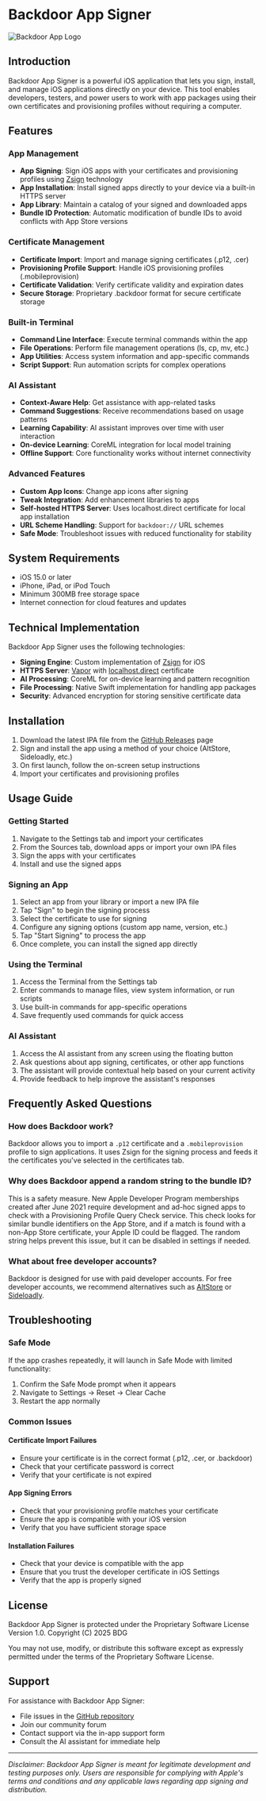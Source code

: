 # Backdoor App Signer

![Backdoor App Logo](https://via.placeholder.com/150x150.png?text=Backdoor)

## Introduction

Backdoor App Signer is a powerful iOS application that lets you sign, install, and manage iOS applications directly on your device. This tool enables developers, testers, and power users to work with app packages using their own certificates and provisioning profiles without requiring a computer.

## Features

### App Management
- **App Signing**: Sign iOS apps with your certificates and provisioning profiles using [Zsign](https://github.com/zhlynn/zsign) technology
- **App Installation**: Install signed apps directly to your device via a built-in HTTPS server
- **App Library**: Maintain a catalog of your signed and downloaded apps
- **Bundle ID Protection**: Automatic modification of bundle IDs to avoid conflicts with App Store versions

### Certificate Management
- **Certificate Import**: Import and manage signing certificates (.p12, .cer)
- **Provisioning Profile Support**: Handle iOS provisioning profiles (.mobileprovision)
- **Certificate Validation**: Verify certificate validity and expiration dates
- **Secure Storage**: Proprietary .backdoor format for secure certificate storage

### Built-in Terminal
- **Command Line Interface**: Execute terminal commands within the app
- **File Operations**: Perform file management operations (ls, cp, mv, etc.)
- **App Utilities**: Access system information and app-specific commands
- **Script Support**: Run automation scripts for complex operations

### AI Assistant
- **Context-Aware Help**: Get assistance with app-related tasks
- **Command Suggestions**: Receive recommendations based on usage patterns
- **Learning Capability**: AI assistant improves over time with user interaction
- **On-device Learning**: CoreML integration for local model training
- **Offline Support**: Core functionality works without internet connectivity

### Advanced Features
- **Custom App Icons**: Change app icons after signing
- **Tweak Integration**: Add enhancement libraries to apps
- **Self-hosted HTTPS Server**: Uses localhost.direct certificate for local app installation
- **URL Scheme Handling**: Support for `backdoor://` URL schemes
- **Safe Mode**: Troubleshoot issues with reduced functionality for stability

## System Requirements

- iOS 15.0 or later
- iPhone, iPad, or iPod Touch
- Minimum 300MB free storage space
- Internet connection for cloud features and updates

## Technical Implementation

Backdoor App Signer uses the following technologies:

- **Signing Engine**: Custom implementation of [Zsign](https://github.com/zhlynn/zsign) for iOS
- **HTTPS Server**: [Vapor](https://github.com/vapor/vapor) with [localhost.direct](https://github.com/Upinel/localhost.direct) certificate
- **AI Processing**: CoreML for on-device learning and pattern recognition
- **File Processing**: Native Swift implementation for handling app packages
- **Security**: Advanced encryption for storing sensitive certificate data

## Installation

1. Download the latest IPA file from the [GitHub Releases](https://github.com/app-an-server-official/releases) page
2. Sign and install the app using a method of your choice (AltStore, Sideloadly, etc.)
3. On first launch, follow the on-screen setup instructions
4. Import your certificates and provisioning profiles

## Usage Guide

### Getting Started
1. Navigate to the Settings tab and import your certificates
2. From the Sources tab, download apps or import your own IPA files
3. Sign the apps with your certificates
4. Install and use the signed apps

### Signing an App
1. Select an app from your library or import a new IPA file
2. Tap "Sign" to begin the signing process
3. Select the certificate to use for signing
4. Configure any signing options (custom app name, version, etc.)
5. Tap "Start Signing" to process the app
6. Once complete, you can install the signed app directly

### Using the Terminal
1. Access the Terminal from the Settings tab
2. Enter commands to manage files, view system information, or run scripts
3. Use built-in commands for app-specific operations
4. Save frequently used commands for quick access

### AI Assistant
1. Access the AI assistant from any screen using the floating button
2. Ask questions about app signing, certificates, or other app functions
3. The assistant will provide contextual help based on your current activity
4. Provide feedback to help improve the assistant's responses

## Frequently Asked Questions

### How does Backdoor work?
Backdoor allows you to import a `.p12` certificate and a `.mobileprovision` profile to sign applications. It uses Zsign for the signing process and feeds it the certificates you've selected in the certificates tab.

### Why does Backdoor append a random string to the bundle ID?
This is a safety measure. New Apple Developer Program memberships created after June 2021 require development and ad-hoc signed apps to check with a Provisioning Profile Query Check service. This check looks for similar bundle identifiers on the App Store, and if a match is found with a non-App Store certificate, your Apple ID could be flagged. The random string helps prevent this issue, but it can be disabled in settings if needed.

### What about free developer accounts?
Backdoor is designed for use with paid developer accounts. For free developer accounts, we recommend alternatives such as [AltStore](https://altstore.io) or [Sideloadly](https://sideloadly.io).

## Troubleshooting

### Safe Mode
If the app crashes repeatedly, it will launch in Safe Mode with limited functionality:
1. Confirm the Safe Mode prompt when it appears
2. Navigate to Settings → Reset → Clear Cache
3. Restart the app normally

### Common Issues

#### Certificate Import Failures
- Ensure your certificate is in the correct format (.p12, .cer, or .backdoor)
- Check that your certificate password is correct
- Verify that your certificate is not expired

#### App Signing Errors
- Check that your provisioning profile matches your certificate
- Ensure the app is compatible with your iOS version
- Verify that you have sufficient storage space

#### Installation Failures
- Check that your device is compatible with the app
- Ensure that you trust the developer certificate in iOS Settings
- Verify that the app is properly signed

## License

Backdoor App Signer is protected under the Proprietary Software License Version 1.0.
Copyright (C) 2025 BDG

You may not use, modify, or distribute this software except as expressly permitted under the terms of the Proprietary Software License.

## Support

For assistance with Backdoor App Signer:
- File issues in the [GitHub repository](https://github.com/app-an-server-official/issues)
- Join our community forum
- Contact support via the in-app support form
- Consult the AI assistant for immediate help

---

*Disclaimer: Backdoor App Signer is meant for legitimate development and testing purposes only. Users are responsible for complying with Apple's terms and conditions and any applicable laws regarding app signing and distribution.*
